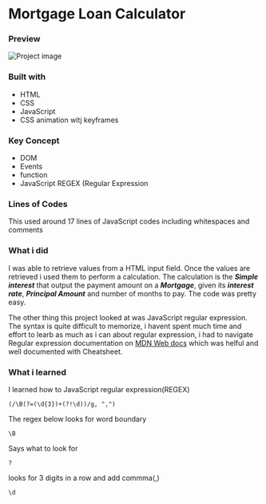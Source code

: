 # Mortgage Loan Calculator

### Preview

![Project image](./img/Screen%20Shot%202023-02-08%20at%204.24.37%20PM.png)

### Built with

- HTML
- CSS
- JavaScript
- CSS animation witj keyframes

### Key Concept

- DOM
- Events
- function
- JavaScript REGEX (Regular Expression

### Lines of Codes

This used around 17 lines of JavaScript codes including whitespaces and comments

### What i did

I was able to retrieve values from a HTML input field. Once the values are retrieved i used them to perform a calculation. The calculation is the **_Simple interest_** that output the payment amount on a **_Mortgage_**, given its **_interest rate_**, **_Principal Amount_** and number of months to pay. The code was pretty easy.

The other thing this project looked at was JavaScript regular expression. The syntax is quite difficult to memorize, i havent spent much time and effort to learb as much as i can about regular expression, i had to navigate Regular expression documentation on [MDN Web docs](https://developer.mozilla.org/en-US/docs/Web/JavaScript/Guide/Regular_Expressions/Cheatsheet) which was helful and well documented with Cheatsheet.

### What i learned

I learned how to JavaScript regular expression(REGEX)

```
(/\B(?=(\d{3})+(?!\d))/g, ",")

```

The regex below looks for word boundary

```
\B
```

Says what to look for 

```
?
```

looks for 3 digits in a row and add commma(,)

```
\d

```
